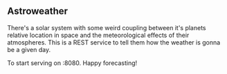 ## Astroweather

There's a solar system with some weird coupling between it's planets relative location in space and the meteorological effects of their atmospheres.
This is a REST service to tell them how the weather is gonna be a given day.

To start serving on :8080.
Happy forecasting!